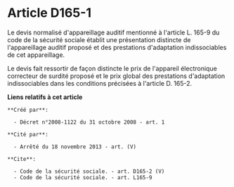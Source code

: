 # Article D165-1

Le devis normalisé d'appareillage auditif mentionné à l'article L. 165-9 du code de la sécurité sociale établit une
présentation distincte de l'appareillage auditif proposé et des prestations d'adaptation indissociables de cet appareillage. 

Le devis fait ressortir de façon distincte le prix de l'appareil électronique correcteur de surdité proposé et le prix global
des prestations d'adaptation indissociables dans les conditions précisées à l'article D. 165-2.

**Liens relatifs à cet article**

	**Créé par**:

	  - Décret n°2008-1122 du 31 octobre 2008 - art. 1

	**Cité par**:

	  - Arrêté du 18 novembre 2013 - art. (V)

	**Cite**:

	  - Code de la sécurité sociale. - art. D165-2 (V)
	  - Code de la sécurité sociale. - art. L165-9
